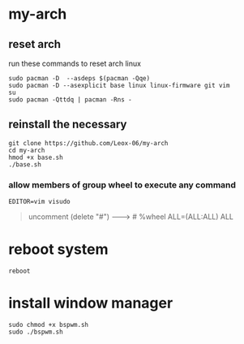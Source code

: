 # my-arch

## reset arch

run these commands to reset arch linux

```console
sudo pacman -D  --asdeps $(pacman -Qqe)
sudo pacman -D --asexplicit base linux linux-firmware git vim
su
sudo pacman -Qttdq | pacman -Rns - 
```

## reinstall the necessary

```console
git clone https://github.com/Leox-06/my-arch
cd my-arch
hmod +x base.sh
./base.sh
```

### allow members of group wheel to execute any command

```console
EDITOR=vim visudo
```

> uncomment (delete "#") ---> # %wheel ALL=(ALL:ALL) ALL

# reboot system

```console
reboot
```


# install window manager

```console
sudo chmod +x bspwm.sh
sudo ./bspwm.sh
```
